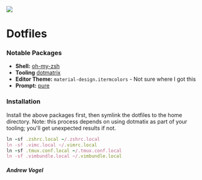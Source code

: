![](https://cnet1.cbsistatic.com/img/-r7adjMKEoTeUc3E54Bp6AOBxLk=/1600x900/2017/10/16/89b1c377-e514-4428-9221-c4493d07b509/matrix-code.jpg)

Dotfiles
===

### Notable Packages

* **Shell:** [oh-my-zsh](https://github.com/robbyrussell/oh-my-zsh)
* **Tooling** [dotmatrix](https://github.com/hashrocket/dotmatrix)
* **Editor Theme:** `material-design.itermcolors` - Not sure where I got this
* **Prompt:** [pure](https://github.com/sindresorhus/pure)


### Installation

Install the above packages first, then symlink the dotfiles to the home directory. Note: this process depends on using dotmatix as part of your tooling; you'll get unexpected results if not.

```ruby
ln -sf .zshrc.local ~/.zshrc.local
ln -sf .vimc.local ~/.vimrc.local
ln -sf .tmux.conf.local ~/.tmux.conf.local
ln -sf .vimbundle.local ~/.vimbundle.local
```


##### Andrew Vogel

